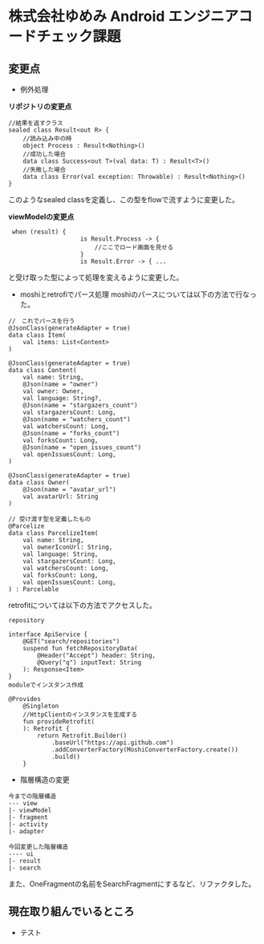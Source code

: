 # 株式会社ゆめみ Android エンジニアコードチェック課題

## 変更点
- 例外処理

**リポジトリの変更点**
```
//結果を返すクラス
sealed class Result<out R> {
    //読み込み中の時
    object Process : Result<Nothing>()
    //成功した場合
    data class Success<out T>(val data: T) : Result<T>()
    //失敗した場合
    data class Error(val exception: Throwable) : Result<Nothing>()
}
```

このようなsealed classを定義し、この型をflowで流すように変更した。

**viewModelの変更点**
```
 when (result) {
                    is Result.Process -> {
                        //ここでロード画面を見せる
                    }
                    is Result.Error -> { ...
```

と受け取った型によって処理を変えるように変更した。

- moshiとretrofiでパース処理
moshiのパースについては以下の方法で行なった。
```
//　これでパースを行う
@JsonClass(generateAdapter = true)
data class Item(
    val items: List<Content>
)

@JsonClass(generateAdapter = true)
data class Content(
    val name: String,
    @Json(name = "owner")
    val owner: Owner,
    val language: String?,
    @Json(name = "stargazers_count")
    val stargazersCount: Long,
    @Json(name = "watchers_count")
    val watchersCount: Long,
    @Json(name = "forks_count")
    val forksCount: Long,
    @Json(name = "open_issues_count")
    val openIssuesCount: Long,
)

@JsonClass(generateAdapter = true)
data class Owner(
    @Json(name = "avatar_url")
    val avatarUrl: String
)

// 受け渡す型を定義したもの
@Parcelize
data class ParcelizeItem(
    val name: String,
    val ownerIconUrl: String,
    val language: String,
    val stargazersCount: Long,
    val watchersCount: Long,
    val forksCount: Long,
    val openIssuesCount: Long,
) : Parcelable
```
retrofitについては以下の方法でアクセスした。
```
repository

interface ApiService {
    @GET("search/repositories")
    suspend fun fetchRepositoryData(
        @Header("Accept") header: String,
        @Query("q") inputText: String
    ): Response<Item>
}
moduleでインスタンス作成

@Provides
    @Singleton
    //HttpClientのインスタンスを生成する
    fun provideRetrofit(
    ): Retrofit {
        return Retrofit.Builder()
            .baseUrl("https://api.github.com")
            .addConverterFactory(MoshiConverterFactory.create())
            .build()
    }
```

- 階層構造の変更

```
今までの階層構造  
--- view  
|- viewModel  
|- fragment  
|- activity  
|- adapter  
```
```
今回変更した階層構造  
---- ui  
|- result  
|- search  
```
また、OneFragmentの名前をSearchFragmentにするなど、リファクタした。

## 現在取り組んでいるところ
- テスト
